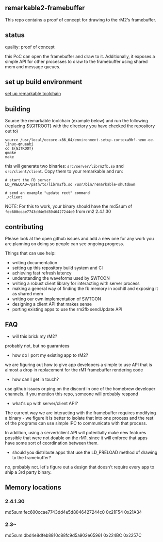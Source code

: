 ## remarkable2-framebuffer

This repo contains a proof of concept for drawing to the rM2's framebuffer.

## status

quality: proof of concept

this PoC can open the framebuffer and draw to it. Additionally, it exposes a
simple API for other processes to draw to the framebuffer using shared mem and
message queues.

## set up build environment

[set up remarkable toolchain](https://remarkablewiki.com/devel/qt_creator#toolchain)


## building

Source the remarkable toolchain (example below) and run the following (replacing ${GITROOT} with the directory you have checked the repository out to)

```
source /usr/local/oecore-x86_64/environment-setup-cortexa9hf-neon-oe-linux-gnueabi
cd ${GITROOT}
qmake
make
```

this will generate two binaries: `src/server/librm2fb.so` and
`src/client/client`. Copy them to your remarkable and run:

```
# start the FB server
LD_PRELOAD=/path/to/librm2fb.so /usr/bin/remarkable-shutdown 

# send an example "update rect" command
./client 
```

NOTE: For this to work, your binary should have the md5sum of
`fec600ccae7743dd4e5d8046427244c0` from rm2 2.4.1.30

## contributing

Please look at the open github issues and add a new one for any work you are planning
on doing so people can see ongoing progress.

Things that can use help:

* writing documentation
* setting up this repository build system and CI
* achieving fast refresh latency
* understanding the waveforms used by SWTCON
* writing a robust client library for interacting with server process
* making a general way of finding the fb memory in xochitl and exposing it as shared mem
* writing our own implementation of SWTCON
* designing a client API that makes sense
* porting existing apps to use the rm2fb sendUpdate API

## FAQ

* will this brick my rM2?

probably not, but no guarantees

* how do I port my existing app to rM2?

we are figuring out how to give app developers a simple to use API that is
almost a drop in replacement for the rM1 framebuffer rendering code

* how can I get in touch?

use github issues or ping on the discord in one of the homebrew developer
channels. if you mention this repo, someone will probably respond

* what's up with server/client API?

The current way we are interacting with the framebuffer requires modifying a
binary - we figure it is better to isolate that into one process and the rest
of the programs can use simple IPC to communicate with that process.

In addition, using a server/client API will potentially make new features
possible that were not doable on the rM1, since it will enforce that apps
have some sort of coordination between them.

* should you distribute apps that use the LD_PRELOAD method of drawing to the framebuffer?

no, probably not. let's figure out a design that doesn't require every app to
ship a 3rd party binary.

## Memory locations

### 2.4.1.30

md5sum fec600ccae7743dd4e5d8046427244c0
0x21F54
0x21A34

### 2.3~

md5sum dbd4e8dfeb8810c88fc9d5a902e65961
0x224BC
0x2257C
